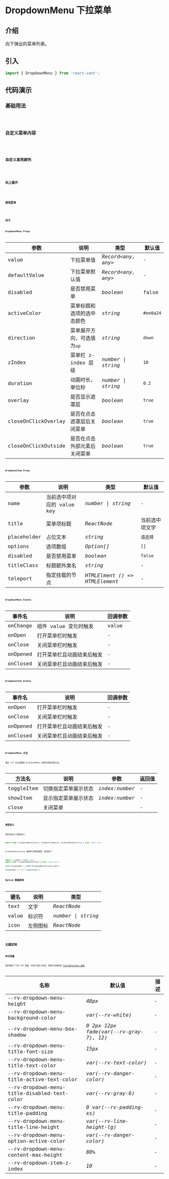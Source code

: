 # DropdownMenu 下拉菜单

## 介绍

向下弹出的菜单列表。

## 引入

```js
import { DropdownMenu } from 'react-vant';
```

## 代码演示

### 基础用法

<code title="基础用法" src="./demo/base.tsx" />

### 自定义菜单内容

<code title="自定义菜单内容" src="./demo/custom.tsx" />

### 自定义高亮颜色

<code title="自定义高亮颜色" src="./demo/color.tsx" />

### 向上展开

<code title="向上展开" src="./demo/direction.tsx" />

### 禁用菜单

<code title="禁用菜单" src="./demo/disabled.tsx" />

## API

### DropdownMenu Props

| 参数 | 说明 | 类型 | 默认值 |
| --- | --- | --- | --- |
| value | 下拉菜单值 | _Record<any, any>_ | - |
| defaultValue | 下拉菜单默认值 | _Record<any, any>_ | - |
| disabled | 是否禁用菜单 | _boolean_ | false |
| activeColor | 菜单标题和选项的选中态颜色 | _string_ | `#ee0a24` |
| direction | 菜单展开方向，可选值为`up` | _string_ | `down` |
| zIndex | 菜单栏 z-index 层级 | _number \| string_ | `10` |
| duration | 动画时长，单位秒 | _number \| string_ | `0.2` |
| overlay | 是否显示遮罩层 | _boolean_ | `true` |
| closeOnClickOverlay | 是否在点击遮罩层后关闭菜单 | _boolean_ | `true` |
| closeOnClickOutside | 是否在点击外部元素后关闭菜单 | _boolean_ | `true` |

### DropdownItem Props

| 参数 | 说明 | 类型 | 默认值 |
| --- | --- | --- | --- |
| name | 当前选中项对应的 value key | _number \| string_ | - |
| title | 菜单项标题 | _ReactNode_ | 当前选中项文字 |
| placeholder | 占位文本 | _string_ | `请选择` |
| options | 选项数组 | _Option[]_ | `[]` |
| disabled | 是否禁用菜单 | _boolean_ | `false` |
| titleClass | 标题额外类名 | _string_ | - |
| teleport | 指定挂载的节点 | _HTMLElment () => HTMLElement_ | - |

### DropdownMenu Events

| 事件名   | 说明                       | 回调参数 |
| -------- | -------------------------- | -------- |
| onChange | 组件 value 变化时触发      | value    |
| onOpen   | 打开菜单栏时触发           | -        |
| onClose  | 关闭菜单栏时触发           | -        |
| onOpened | 打开菜单栏且动画结束后触发 | -        |
| onClosed | 关闭菜单栏且动画结束后触发 | -        |

### DropdownItem Events

| 事件名   | 说明                       | 回调参数 |
| -------- | -------------------------- | -------- |
| onOpen   | 打开菜单栏时触发           | -        |
| onClose  | 关闭菜单栏时触发           | -        |
| onOpened | 打开菜单栏且动画结束后触发 | -        |
| onClosed | 关闭菜单栏且动画结束后触发 | -        |

### DropdownMenu 方法

通过 ref 可以获取到 DropdownMenu 实例并调用实例方法。

| 方法名     | 说明                 | 参数           | 返回值 |
| ---------- | -------------------- | -------------- | ------ |
| toggleItem | 切换指定菜单展示状态 | _index:number_ | -      |
| showItem   | 显示指定菜单展示状态 | _index:number_ | -      |
| close      | 关闭菜单             |                | -      |

### 类型定义

组件导出以下类型定义：

```ts
import type { DropdownMenuInstance, DropdownItemOption, DropdownMenuDirection } from 'react-vant';
```

`DropdownMenuInstance` 是组件实例的类型，用法如下：

```ts
import { useRef } from 'react';
import type { DropdownMenuInstance } from 'react-vant';

const dropdownRef = useRef<DropdownMenuInstance>(null);

dropdownRef.current?.toggleItem(0);
```

### Option 数据结构

| 键名  | 说明     | 类型               |
| ----- | -------- | ------------------ |
| text  | 文字     | _ReactNode_        |
| value | 标识符   | _number \| string_ |
| icon  | 左侧图标 | _ReactNode_        |

## 主题定制

### 样式变量

组件提供了下列 CSS 变量，可用于自定义样式，使用方法请参考 [ConfigProvider 组件](/components/config-provider)。

| 名称 | 默认值 | 描述 |
| --- | --- | --- |
| --rv-dropdown-menu-height | _48px_ | - |
| --rv-dropdown-menu-background-color | _var(--rv-white)_ | - |
| --rv-dropdown-menu-box-shadow | _0 2px 12px fade(var(--rv-gray-7), 12)_ | - |
| --rv-dropdown-menu-title-font-size | _15px_ | - |
| --rv-dropdown-menu-title-text-color | _var(--rv-text-color)_ | - |
| --rv-dropdown-menu-title-active-text-color | _var(--rv-danger-color)_ | - |
| --rv-dropdown-menu-title-disabled-text-color | _var(--rv-gray-6)_ | - |
| --rv-dropdown-menu-title-padding | _0 var(--rv-padding-xs)_ | - |
| --rv-dropdown-menu-title-line-height | _var(--rv-line-height-lg)_ | - |
| --rv-dropdown-menu-option-active-color | _var(--rv-danger-color)_ | - |
| --rv-dropdown-menu-content-max-height | _80%_ | - |
| --rv-dropdown-item-z-index | _10_ | - |
